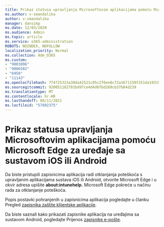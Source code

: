 ```yaml
---
title: Prikaz statusa upravljanja Microsoftovim aplikacijama pomoću Microsoft Edge za uređaje sa sustavom iOS ili Android
ms.author: v-smandalika
author: v-smandalika
manager: dansimp
ms.date: 12/03/2020
ms.audience: Admin
ms.topic: article
ms.service: o365-administration
ROBOTS: NOINDEX, NOFOLLOW
localization_priority: Normal
ms.collection: Adm_O365
ms.custom:
- "9003896"
- "9006502"
- "6950"
- "11143"
ms.openlocfilehash: 7f4725323a30da42521c95c2f6ee8c72a1671150f251da193199d140f17beb66
ms.sourcegitcommit: 920051182781bd97ce4d4d6fbd268cb37b84d239
ms.translationtype: MT
ms.contentlocale: hr-HR
ms.lasthandoff: 08/11/2021
ms.locfileid: "57892375"
---
```

# <a name="view-the-management-status-of-microsoft-apps-by-using-microsoft-edge-for-ios-or-android-devices"></a>Prikaz statusa upravljanja Microsoftovim aplikacijama pomoću Microsoft Edge za uređaje sa sustavom iOS ili Android

Da biste pristupili zapisnicima aplikacija radi otklanjanja poteškoća s upravljanim aplikacijama sustava iOS ili Android, otvorite Microsoft Edge i u okvir adresa upišite **about:intunehelp.** Microsoft Edge pokreće u načinu rada za otklanjanje poteškoća.

Popis postavki pohranjenih u zapisnicima aplikacija pogledajte u članku Pregled [zapisnika zaštite klijentske aplikacije](https://docs.microsoft.com/mem/intune/apps/app-protection-policy-settings-log).

Da biste saznali kako prikazati zapisnike aplikacija na uređajima sa sustavom Android, pogledajte Prijenos [zapisnike e-pošte](https://docs.microsoft.com/mem/intune/user-help/send-logs-to-your-it-admin-by-email-android).